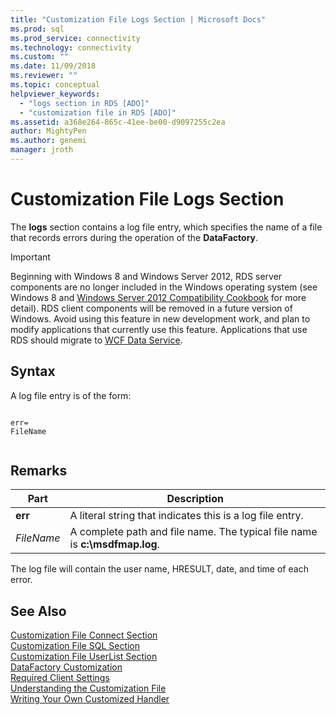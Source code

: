 ```yaml
---
title: "Customization File Logs Section | Microsoft Docs"
ms.prod: sql
ms.prod_service: connectivity
ms.technology: connectivity
ms.custom: ""
ms.date: 11/09/2018
ms.reviewer: ""
ms.topic: conceptual
helpviewer_keywords: 
  - "logs section in RDS [ADO]"
  - "customization file in RDS [ADO]"
ms.assetid: a368e264-865c-41ee-be00-d9097255c2ea
author: MightyPen
ms.author: genemi
manager: jroth
---
```

# Customization File Logs Section
The **logs** section contains a log file entry, which specifies the name of a file that records errors during the operation of the **DataFactory**.  
  
> [!IMPORTANT]
>  Beginning with Windows 8 and Windows Server 2012, RDS server components are no longer included in the Windows operating system (see Windows 8 and [Windows Server 2012 Compatibility Cookbook](https://www.microsoft.com/download/details.aspx?id=27416) for more detail). RDS client components will be removed in a future version of Windows. Avoid using this feature in new development work, and plan to modify applications that currently use this feature. Applications that use RDS should migrate to [WCF Data Service](https://go.microsoft.com/fwlink/?LinkId=199565).  
  
## Syntax  
 A log file entry is of the form:  
  
```console
  
err=  
FileName  
  
```  
  
## Remarks  
  
|Part|Description|  
|----------|-----------------|  
|**err**|A literal string that indicates this is a log file entry.|  
|*FileName*|A complete path and file name. The typical file name is **c:\msdfmap.log**.|  
  
 The log file will contain the user name, HRESULT, date, and time of each error.  
  
## See Also  
 [Customization File Connect Section](../../../ado/guide/remote-data-service/customization-file-connect-section.md)   
 [Customization File SQL Section](../../../ado/guide/remote-data-service/customization-file-sql-section.md)   
 [Customization File UserList Section](../../../ado/guide/remote-data-service/customization-file-userlist-section.md)   
 [DataFactory Customization](../../../ado/guide/remote-data-service/datafactory-customization.md)   
 [Required Client Settings](../../../ado/guide/remote-data-service/required-client-settings.md)   
 [Understanding the Customization File](../../../ado/guide/remote-data-service/understanding-the-customization-file.md)   
 [Writing Your Own Customized Handler](../../../ado/guide/remote-data-service/writing-your-own-customized-handler.md)


